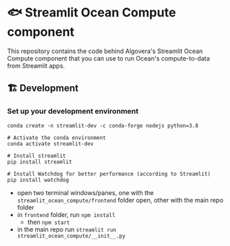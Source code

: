 # 🐟 Streamlit Ocean Compute component

This repository contains the code behind Algovera's Streamlit Ocean Compute component that you can use to run Ocean's compute-to-data from Streamlit apps.


## 🏗 Development

### Set up your development environment

```
conda create -n streamlit-dev -c conda-forge nodejs python=3.8

# Activate the conda environment
conda activate streamlit-dev

# Install streamlit
pip install streamlit

# Install Watchdog for better performance (according to Streamlit)
pip install watchdog
```

- open two terminal windows/panes, one with the `streamlit_ocean_compute/frontend` folder open, other with the main repo folder
- in `frontend` folder, run `npm install`
    - then `npm start`
- in the main repo run `streamlit run streamlit_ocean_compute/__init__.py`
